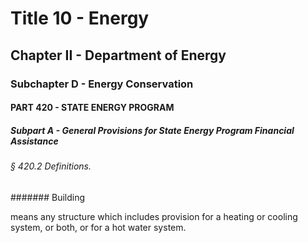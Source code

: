 
# Title 10 - Energy
## Chapter II - Department of Energy
### Subchapter D - Energy Conservation
#### PART 420 - STATE ENERGY PROGRAM
##### Subpart A - General Provisions for State Energy Program Financial Assistance
###### § 420.2 Definitions.
####### Building

means any structure which includes provision for a heating or cooling system, or both, or for a hot water system.
